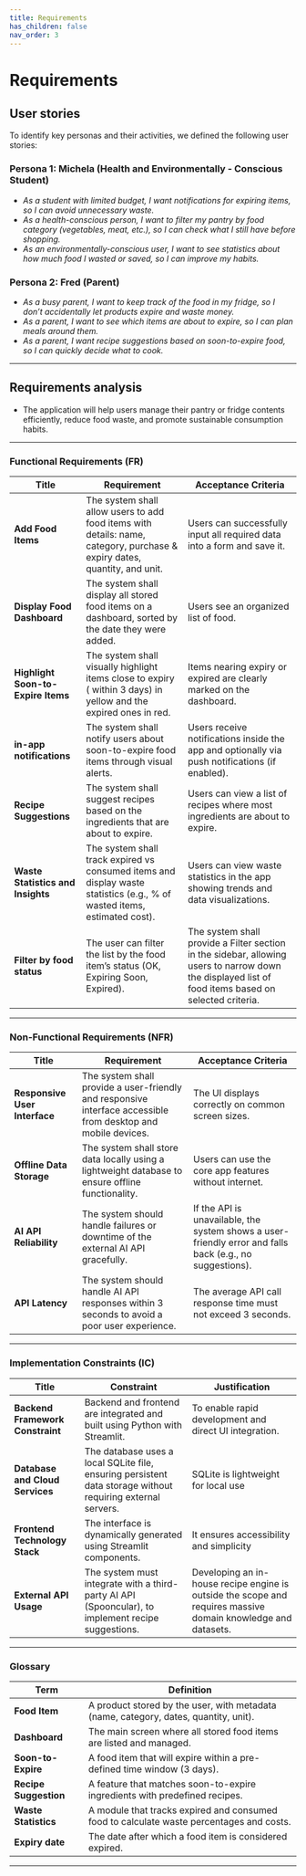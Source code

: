 ```yaml
---
title: Requirements
has_children: false
nav_order: 3
---
```


# Requirements

## User stories

To identify key personas and their activities, we defined the following user stories:

### Persona 1: Michela (Health and Environmentally - Conscious Student)
- *As a student with limited budget, I want notifications for expiring items, so I can avoid unnecessary waste.*
- *As a health-conscious person, I want to filter my pantry by food category (vegetables, meat, etc.), so I can check what I still have before shopping.*
- *As an environmentally-conscious user, I want to see statistics about how much food I wasted or saved, so I can improve my habits.*

### Persona 2: Fred (Parent)
- *As a busy parent, I want to keep track of the food in my fridge, so I don’t accidentally let products expire and waste money.*
- *As a parent, I want to see which items are about to expire, so I can plan meals around them.*
- *As a parent, I want recipe suggestions based on soon-to-expire food, so I can quickly decide what to cook.*

---

## Requirements analysis

- The application will help users manage their pantry or fridge contents efficiently, reduce food waste, and promote sustainable consumption habits.

---
### Functional Requirements (FR)

| Title                                   | Requirement                                                                                          | Acceptance Criteria                                                                                          |
|-----------------------------------------|------------------------------------------------------------------------------------------------------|--------------------------------------------------------------------------------------------------------------|
| **Add Food Items**                         | The system shall allow users to add food items with details: name, category, purchase & expiry dates, quantity, and unit. | Users can successfully input all required data into a form and save it.                                      |
| **Display Food Dashboard**                 | The system shall display all stored food items on a dashboard, sorted by the date they were added.           | Users see an organized list of food.                                    |
| **Highlight Soon-to-Expire Items**         | The system shall visually highlight items close to expiry ( within 3 days) in yellow and the expired ones in red.             | Items nearing expiry or expired are clearly marked  on the dashboard.                                             |
| **in-app notifications**        | The system shall notify users about soon-to-expire food items through visual alerts. | Users receive notifications inside the app and optionally via push notifications (if enabled).               |
| **Recipe Suggestions**                     | The system shall suggest recipes based on the ingredients that are about to expire.                 | Users can view a list of recipes where most ingredients are about to expire.                                |
| **Waste Statistics and Insights**          | The system shall track expired vs consumed items and display waste statistics (e.g., % of wasted items, estimated cost). | Users can view waste statistics in the app showing trends and data visualizations.                          |
| **Filter by food status**          | The user can filter the list by the food item’s status (OK, Expiring Soon, Expired). |  The system shall provide a Filter section in the sidebar, allowing users to narrow down the displayed list of food items based on selected criteria.                         |
---
### Non-Functional Requirements (NFR)

| Title                                    | Requirement                                                                                               | Acceptance Criteria                                  |
|------------------------------------------|-----------------------------------------------------------------------------------------------------------|------------------------------------------------------|
| **Responsive User Interface**               | The system shall provide a user-friendly and responsive interface accessible from desktop and mobile devices. | The UI displays correctly on common screen sizes.    |
| **Offline Data Storage**            | The system shall store data locally using a lightweight database to ensure offline functionality.        | Users can use the core app features without internet.|
| **AI API Reliability**	|The system should handle failures or downtime of the external AI API gracefully.|	If the API is unavailable, the system shows a user-friendly error and falls back (e.g., no suggestions).|
| **API Latency**	|The system should handle AI API responses within 3 seconds to avoid a poor user experience.|	The average API call response time must not exceed 3 seconds.|

---

### Implementation Constraints (IC)

| Title                                | Constraint                                                                                                 | Justification                                                                                     |
|--------------------------------------|------------------------------------------------------------------------------------------------------------|---------------------------------------------------------------------------------------------------|
| **Backend Framework Constraint**         | Backend and frontend are integrated and built using Python with Streamlit.                                                  | To enable rapid development and direct UI integration.                                        |
| **Database and Cloud Services**          | The database uses a local SQLite file, ensuring persistent data storage without requiring external servers.           | SQLite is lightweight for local use  |
| **Frontend Technology Stack**            | The interface is dynamically generated using Streamlit components.           | It ensures accessibility and simplicity      |
| **External API Usage** | The system must integrate with a third-party AI API (Spooncular), to implement recipe suggestions.| Developing an in-house recipe engine is outside the scope and requires massive domain knowledge and datasets. |

---

### Glossary

| Term                 | Definition                                                                                     |
|----------------------|-------------------------------------------------------------------------------------------------|
| **Food Item**        | A product stored by the user, with metadata (name, category, dates, quantity, unit).           |
| **Dashboard**        | The main screen where all stored food items are listed and managed.                            |
| **Soon-to-Expire**   | A food item that will expire within a pre-defined time window (3 days).                  |
| **Recipe Suggestion**| A feature that matches soon-to-expire ingredients with predefined recipes.                     |
| **Waste Statistics** | A module that tracks expired and consumed food to calculate waste percentages and costs.       |
| **Expiry date** | The date after which a food item is considered expired.       |
---